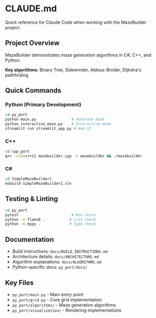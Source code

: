 # CLAUDE.md

Quick reference for Claude Code when working with the MazeBuilder project.

## Project Overview

MazeBuilder demonstrates maze generation algorithms in C#, C++, and Python.

**Key algorithms:** Binary Tree, Sidewinder, Aldous-Broder, Dijkstra's pathfinding

## Quick Commands

### Python (Primary Development)
```bash
cd py_port
python main.py                # Generate maze
python interactive_maze.py    # Interactive mode
streamlit run streamlit_app.py # Web UI
```

### C++
```bash
cd cpp_port
g++ -std=c++11 mazebuilder.cpp -o mazebuilder && ./mazebuilder
```

### C#
```bash
cd SimpleMazeBuilder1
msbuild SimpleMazeBuilder1.sln
```

## Testing & Linting

```bash
cd py_port
pytest                        # Run tests
python -m flake8 .           # Lint check
python -m mypy .             # Type check
```

## Documentation

- Build instructions: `docs/BUILD_INSTRUCTIONS.md`
- Architecture details: `docs/ARCHITECTURE.md`
- Algorithm explanations: `docs/ALGORITHMS.md`
- Python-specific docs: `py_port/docs/`

## Key Files

- `py_port/main.py` - Main entry point
- `py_port/grid.py` - Core grid implementation
- `py_port/algorithms/` - Maze generation algorithms
- `py_port/visualization/` - Rendering implementations